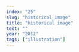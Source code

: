 ```yaml
---
index: "25"
slug: "historical_image"
title: "historical image"
text: ""
year: "2012"
tags: ["illustration"]
---
```

